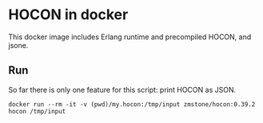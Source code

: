 # HOCON in docker

This docker image includes Erlang runtime and precompiled HOCON, and jsone.

## Run

So far there is only one feature for this script: print HOCON as JSON.

```
docker run --rm -it -v (pwd)/my.hocon:/tmp/input zmstone/hocon:0.39.2 hocon /tmp/input
```
